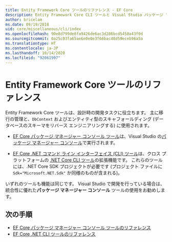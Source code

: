 ```yaml
---
title: Entity Framework Core ツールのリファレンス - EF Core
description: Entity Framework Core CLI ツールと Visual Studio パッケージ マネージャー コンソールのリファレンス ガイド
author: bricelam
ms.date: 09/19/2018
uid: core/miscellaneous/cli/index
ms.openlocfilehash: 90e8d799de8fa9426de6ac3d286bcd5458a43f0d
ms.sourcegitcommit: 0a25c03fa65ae6e0e0e3f66bac48d59eceb96a5a
ms.translationtype: HT
ms.contentlocale: ja-JP
ms.lasthandoff: 10/14/2020
ms.locfileid: "92061997"
---
```

# <a name="entity-framework-core-tools-reference"></a>Entity Framework Core ツールのリファレンス

Entity Framework Core ツールは、設計時の開発タスクに役立ちます。 主に移行の管理と、`DbContext` およびエンティティ型のスキャフォールディング (データベースのスキーマをリバース エンジニアリングする) に使用されます。

* [EF Core パッケージ マネージャー コンソール ツール](xref:core/miscellaneous/cli/powershell)は、Visual Studio の[パッケージ マネージャー コンソール](/nuget/tools/package-manager-console)で実行されます。

* [EF Core .NET コマンド ライン インターフェイス (CLI) ツール](xref:core/miscellaneous/cli/dotnet)は、クロス プラットフォームの [.NET Core CLI ツール](/dotnet/core/tools/)の拡張機能です。 これらのツールには、.NET Core SDK プロジェクトが必要です (プロジェクト ファイルに `Sdk="Microsoft.NET.Sdk"` か同様のものが含まれる)。

いずれのツールも機能は同じです。 Visual Studio で開発を行っている場合は、統合性に優れた**パッケージ マネージャー コンソール** ツールの使用をお勧めします。

## <a name="next-steps"></a>次の手順

* [EF Core パッケージ マネージャー コンソール ツールのリファレンス](xref:core/miscellaneous/cli/powershell)
* [EF Core .NET CLI ツールのリファレンス](xref:core/miscellaneous/cli/dotnet)
